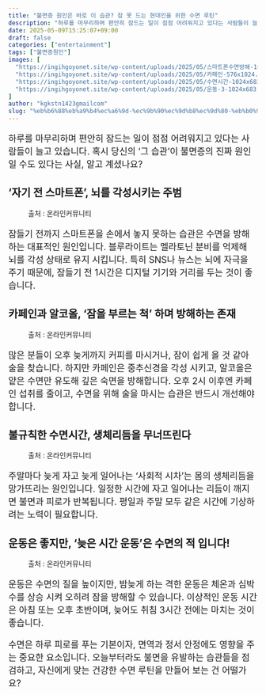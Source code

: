 ```yaml
---
title: "불면증 원인은 바로 이 습관? 잠 못 드는 현대인을 위한 수면 루틴"
description: "하루를 마무리하며 편안히 잠드는 일이 점점 어려워지고 있다는 사람들이 늘고 있습니다. 혹시 당신의 ‘그 습관’이 불면증의 진짜 원인일 수도 있다는 사실, 알고 계셨나요?"
date: 2025-05-09T15:25:07+09:00
draft: false
categories: ["entertainment"]
tags: ["불면증원인"]
images: [
  "https://ingihgoyonet.site/wp-content/uploads/2025/05/스마트폰수면방해-1024x683.jpg"
  "https://ingihgoyonet.site/wp-content/uploads/2025/05/카페인-576x1024.jpg"
  "https://ingihgoyonet.site/wp-content/uploads/2025/05/수면시간-1024x683.jpg"
  "https://ingihgoyonet.site/wp-content/uploads/2025/05/운동-3-1024x683.jpg"
]
author: "kgkstn1423gmailcom"
slug: "%eb%b6%88%eb%a9%b4%ec%a6%9d-%ec%9b%90%ec%9d%b8%ec%9d%80-%eb%b0%94%eb%a1%9c-%ec%9d%b4-%ec%8a%b5%ea%b4%80-%ec%9e%a0-%eb%aa%bb-%eb%93%9c%eb%8a%94-%ed%98%84%eb%8c%80%ec%9d%b8%ec%9d%84-%ec%9c%84%ed%95%9c"
---
```


<p style="font-size:18px">하루를 마무리하며 편안히 잠드는 일이 점점 어려워지고 있다는 사람들이 늘고 있습니다. 혹시 당신의 ‘그 습관’이 불면증의 진짜 원인일 수도 있다는 사실, 알고 계셨나요?</p> <h2 >‘자기 전 스마트폰’, 뇌를 각성시키는 주범</h2> <figure ><img src="https://ingihgoyonet.site/wp-content/uploads/2025/05/스마트폰수면방해-1024x683.jpg" alt="" style="aspect-ratio:16/9;object-fit:cover"/><figcaption >출처 : 온라인커뮤니티</figcaption></figure> <p style="font-size:18px">잠들기 전까지 스마트폰을 손에서 놓지 못하는 습관은 수면을 방해하는 대표적인 원인입니다. 블루라이트는 멜라토닌 분비를 억제해 뇌를 각성 상태로 유지 시킵니다. 특히 SNS나 뉴스는 뇌에 자극을 주기 때문에, 잠들기 전 1시간은 디지털 기기와 거리를 두는 것이 좋습니다.</p> <h2 >카페인과 알코올, ‘잠을 부르는 척’ 하며 방해하는 존재</h2> <figure ><img src="https://ingihgoyonet.site/wp-content/uploads/2025/05/카페인-576x1024.jpg" alt="" style="aspect-ratio:16/9;object-fit:cover"/><figcaption >출처 : 온라인커뮤니티</figcaption></figure> <p style="font-size:18px">많은 분들이 오후 늦게까지 커피를 마시거나, 잠이 쉽게 올 것 같아 술을 찾습니다. 하지만 카페인은 중추신경을 각성 시키고, 알코올은 얕은 수면만 유도해 깊은 숙면을 방해합니다. 오후 2시 이후엔 카페인 섭취를 줄이고, 수면을 위해 술을 마시는 습관은 반드시 개선해야 합니다.</p> <h2 >불규칙한 수면시간, 생체리듬을 무너뜨린다</h2> <figure ><img src="https://ingihgoyonet.site/wp-content/uploads/2025/05/수면시간-1024x683.jpg" alt="" /><figcaption >출처 : 온라인커뮤니티</figcaption></figure> <p style="font-size:18px">주말마다 늦게 자고 늦게 일어나는 ‘사회적 시차’는 몸의 생체리듬을 망가뜨리는 원인입니다. 일정한 시간에 자고 일어나는 리듬이 깨지면 불면과 피로가 반복됩니다. 평일과 주말 모두 같은 시간에 기상하려는 노력이 필요합니다.</p> <h2 >운동은 좋지만, ‘늦은 시간 운동’은 수면의 적 입니다!</h2> <figure ><img src="https://ingihgoyonet.site/wp-content/uploads/2025/05/운동-3-1024x683.jpg" alt="" style="aspect-ratio:16/9;object-fit:cover"/><figcaption >출처 : 온라인커뮤니티</figcaption></figure> <p style="font-size:18px">운동은 수면의 질을 높이지만, 밤늦게 하는 격한 운동은 체온과 심박수를 상승 시켜 오히려 잠을 방해할 수 있습니다. 이상적인 운동 시간은 아침 또는 오후 초반이며, 늦어도 취침 3시간 전에는 마치는 것이 좋습니다.</p> <p style="font-size:18px">수면은 하루 피로를 푸는 기본이자, 면역과 정서 안정에도 영향을 주는 중요한 요소입니다. 오늘부터라도 불면을 유발하는 습관들을 점검하고, 자신에게 맞는 건강한 수면 루틴을 만들어 보는 건 어떨가요?</p>